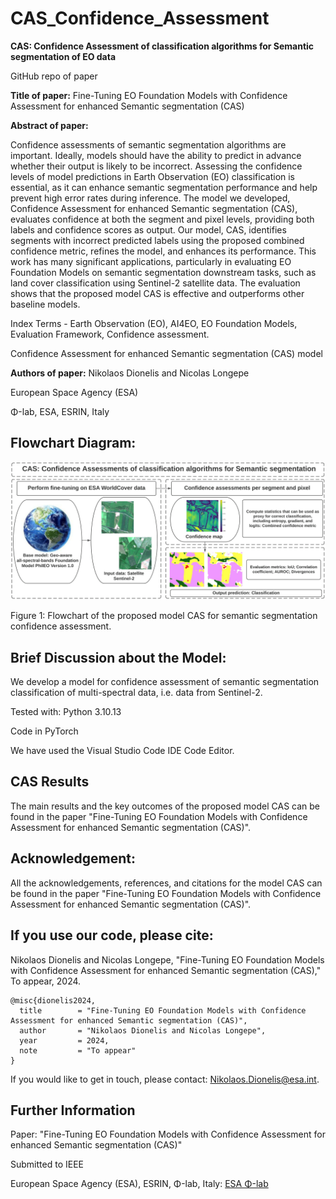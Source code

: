 # CAS_Confidence_Assessment
**CAS: Confidence Assessment of classification algorithms for Semantic segmentation of EO data**

GitHub repo of paper  



**Title of paper:** Fine-Tuning EO Foundation Models with Confidence Assessment for enhanced Semantic segmentation (CAS)      



**Abstract of paper:**

Confidence assessments of semantic segmentation algorithms are important. Ideally, models should have the ability to predict in advance whether their output is likely to be incorrect. Assessing the confidence levels of model predictions in Earth Observation (EO) classification is essential, as it can enhance semantic segmentation performance and help prevent high error rates during inference. The model we developed, Confidence Assessment for enhanced Semantic segmentation (CAS), evaluates confidence at both the segment and pixel levels, providing both labels and confidence scores as output. Our model, CAS, identifies segments with incorrect predicted labels using the proposed combined confidence metric, refines the model, and enhances its performance. This work has many significant applications, particularly in evaluating EO Foundation Models on semantic segmentation downstream tasks, such as land cover classification using Sentinel-2 satellite data. The evaluation shows that the proposed model CAS is effective and outperforms other baseline models. 

Index Terms - Earth Observation (EO), AI4EO, EO Foundation Models, Evaluation Framework, Confidence assessment.    

Confidence Assessment for enhanced Semantic segmentation (CAS) model


**Authors of paper:**
Nikolaos Dionelis and Nicolas Longepe

European Space Agency (ESA)

Φ-lab, ESA, ESRIN, Italy


## Flowchart Diagram:

![plot](./Figures/FlowchartDiagramPNG.png)

Figure 1: Flowchart of the proposed model CAS for semantic segmentation confidence assessment.  


## Brief Discussion about the Model:

We develop a model for confidence assessment of semantic segmentation classification of multi-spectral data, i.e. data from Sentinel-2. 


Tested with: Python 3.10.13

Code in PyTorch

We have used the Visual Studio Code IDE Code Editor.

## CAS Results

The main results and the key outcomes of the proposed model CAS can be found in the paper "Fine-Tuning EO Foundation Models with Confidence Assessment for enhanced Semantic segmentation (CAS)".

## Acknowledgement:

All the acknowledgements, references, and citations for the model CAS can be found in the paper "Fine-Tuning EO Foundation Models with Confidence Assessment for enhanced Semantic segmentation (CAS)". 

## If you use our code, please cite:

Nikolaos Dionelis and Nicolas Longepe, "Fine-Tuning EO Foundation Models with Confidence Assessment for enhanced Semantic segmentation (CAS)," To appear, 2024.

```
@misc{dionelis2024,
  title        = "Fine-Tuning EO Foundation Models with Confidence Assessment for enhanced Semantic segmentation (CAS)",
  author       = "Nikolaos Dionelis and Nicolas Longepe",
  year         = 2024,
  note         = "To appear"
} 
```

If you would like to get in touch, please contact: [Nikolaos.Dionelis@esa.int](mailto:Nikolaos.Dionelis@esa.int?subject=[GitHub]).

## Further Information

Paper: "Fine-Tuning EO Foundation Models with Confidence Assessment for enhanced Semantic segmentation (CAS)"  

Submitted to IEEE   

European Space Agency (ESA), ESRIN, Φ-lab, Italy: [ESA Φ-lab](http://philab.esa.int)

